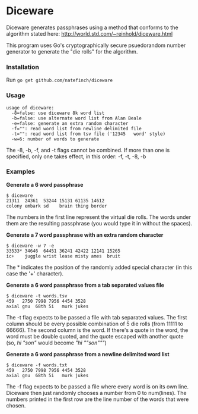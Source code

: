# Diceware

Diceware generates passphrases using a method that conforms to the algorithm
stated here: http://world.std.com/~reinhold/diceware.html

This program uses Go's cryptographically secure psuedorandom number generator to
generate the "die rolls" for the algorithm.

### Installation

Run `go get github.com/natefinch/diceware`

### Usage

	usage of diceware:
	  -8=false: use diceware 8k word list
	  -b=false: use alternate word list from Alan Beale
	  -e=false: generate an extra random character
	  -f="": read word list from newline delimited file
	  -t="": read word list from tsv file ('12345	word' style)
	  -w=6: number of words to generate

The -8, -b, -f, and -t flags cannot be combined. If more than one is specified,
only one takes effect, in this order: -f, -t, -8, -b

### Examples

**Generate a 6 word passphrase**

	$ diceware
	21311  24361  53244 15131 61135 14612
	colony embark sd    brain thing border

The numbers in the first line represent the virtual die rolls.  The words under
them are the resulting passphrase (you would type it in without the spaces).

**Generate a 7 word passphrase with an extra random character**

	$ diceware -w 7 -e
	33533* 34646  64451 36241 42422 12141 15265
	ic+    juggle wrist lease misty ames  bruit

The * indicates the position of the randomly added special character (in this
case the '+' character).

**Generate a 6 word passphrase from a tab separated values file**

	$ diceware -t words.tsv
	459   2750 7998 7956 4454 3528
	axial gnu  68th 5i   murk jukes

The -t flag expects to be passed a file with tab separated values. The first column should be every possible combination of 5 die rolls (from 11111 to 66666).  The second column is the word.  If there's a quote in the word, the word must be double quoted, and the quote escaped with another quote (so, *hi "son"* would become *"hi ""son"""*)

**Generate a 6 word passphrase from a newline delimited word list**

	$ diceware -f words.txt
	459   2750 7998 7956 4454 3528
	axial gnu  68th 5i   murk jukes

The -f flag expects to be passed a file where every word is on its own line.  Diceware then just randomly chooses a number from 0 to num(lines).  The numbers printed in the first row are the line number of the words that were chosen.
